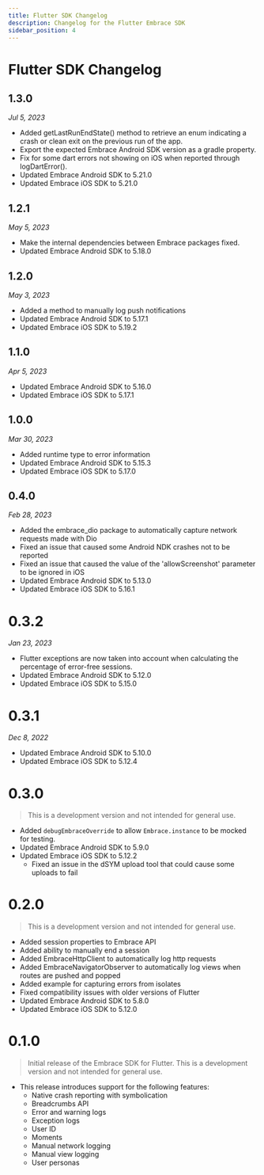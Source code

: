 ```yaml
---
title: Flutter SDK Changelog
description: Changelog for the Flutter Embrace SDK
sidebar_position: 4
---
```


# Flutter SDK Changelog

## 1.3.0
*Jul 5, 2023*
- Added getLastRunEndState() method to retrieve an enum indicating a crash or clean exit on the previous run of the app.
- Export the expected Embrace Android SDK version as a gradle property.
- Fix for some dart errors not showing on iOS when reported through logDartError().
- Updated Embrace Android SDK to 5.21.0
- Updated Embrace iOS SDK to 5.21.0

## 1.2.1
*May 5, 2023*
- Make the internal dependencies between Embrace packages fixed.
- Updated Embrace Android SDK to 5.18.0

## 1.2.0
*May 3, 2023*
- Added a method to manually log push notifications
- Updated Embrace Android SDK to 5.17.1
- Updated Embrace iOS SDK to 5.19.2

## 1.1.0
*Apr 5, 2023*
- Updated Embrace Android SDK to 5.16.0
- Updated Embrace iOS SDK to 5.17.1

## 1.0.0
*Mar 30, 2023*
- Added runtime type to error information
- Updated Embrace Android SDK to 5.15.3
- Updated Embrace iOS SDK to 5.17.0

## 0.4.0
*Feb 28, 2023*
- Added the embrace_dio package to automatically capture network requests made with Dio
- Fixed an issue that caused some Android NDK crashes not to be reported
- Fixed an issue that caused the value of the 'allowScreenshot' parameter to be ignored in iOS
- Updated Embrace Android SDK to 5.13.0
- Updated Embrace iOS SDK to 5.16.1

# 0.3.2 
*Jan 23, 2023*
- Flutter exceptions are now taken into account when calculating the percentage of error-free sessions.
- Updated Embrace Android SDK to 5.12.0
- Updated Embrace iOS SDK to 5.15.0

# 0.3.1 
*Dec 8, 2022*
- Updated Embrace Android SDK to 5.10.0
- Updated Embrace iOS SDK to 5.12.4

# 0.3.0

> This is a development version and not intended for general use.
- Added `debugEmbraceOverride` to allow `Embrace.instance` to be mocked for testing.
- Updated Embrace Android SDK to 5.9.0
- Updated Embrace iOS SDK to 5.12.2
    - Fixed an issue in the dSYM upload tool that could cause some uploads to fail

# 0.2.0

> This is a development version and not intended for general use.
- Added session properties to Embrace API
- Added ability to manually end a session
- Added EmbraceHttpClient to automatically log http requests
- Added EmbraceNavigatorObserver to automatically log views when routes are pushed and popped
- Added example for capturing errors from isolates
- Fixed compatibility issues with older versions of Flutter
- Updated Embrace Android SDK to 5.8.0
- Updated Embrace iOS SDK to 5.12.0


# 0.1.0

> Initial release of the Embrace SDK for Flutter. This is a development version and not intended for general use.
- This release introduces support for the following features:
    - Native crash reporting with symbolication
    - Breadcrumbs API
    - Error and warning logs
    - Exception logs
    - User ID
    - Moments
    - Manual network logging
    - Manual view logging
    - User personas
